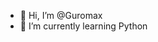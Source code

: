 - 👋 Hi, I’m @Guromax
- 🌱 I’m currently learning Python


<!---
Guromax/Guromax is a ✨ special ✨ repository because its `README.md` (this file) appears on your GitHub profile.
You can click the Preview link to take a look at your changes.
--->
